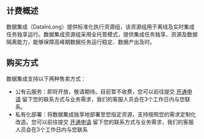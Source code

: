 ## 计费概述
数据集成（DataInLong）提供标准化执行资源组，该资源组用于离线及实时集成任务独享运行。数据集成资源组采用全托管模式，提供集成任务独享、资源及数据隔离能力，能够保障高峰期数据任务运行稳定、数据产出及时。

## 购买方式
数据集成支持以下两种售卖方式：
- 公有云服务：即将开放，敬请期待。目前暂不收费，您可以前往提交 [开通申请](https://cloud.tencent.com/apply/p/u4d608sy53i) 留下您的联系方式与业务需求，我们的客服人员会在3个工作日内与您联系。
- 私有化部署：将数据集成独享地部署至您指定资源，支持按照您的需求定制化改造。您可以前往提交 [开通申请](https://cloud.tencent.com/apply/p/u4d608sy53i) 留下您的联系方式与业务需求，我们的客服人员会在3个工作日内与您联系


